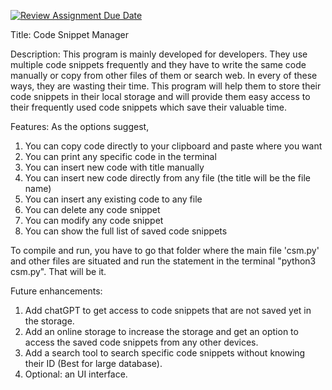 [![Review Assignment Due Date](https://classroom.github.com/assets/deadline-readme-button-24ddc0f5d75046c5622901739e7c5dd533143b0c8e959d652212380cedb1ea36.svg)](https://classroom.github.com/a/NTOOU2-8)

Title: Code Snippet Manager

Description: This program is mainly developed for developers. They use multiple code snippets frequently and they have to write the same code manually or copy from other files of them or search web. In every of these ways, they are wasting their time. 
This program will help them to store their code snippets in their local storage and will provide them easy access to their frequently used code snippets which save their valuable time.

Features: 
As the options suggest,
1. You can copy code directly to your clipboard and paste where you want
2. You can print any specific code in the terminal
3. You can insert new code with title manually
4. You can insert new code directly from any file (the title will be the file name)
5. You can insert any existing code to any file
6. You can delete any code snippet
7. You can modify any code snippet
8. You can show the full list of saved code snippets

To compile and run, you have to go that folder where the main file 'csm.py' and other files are situated and run the statement in the terminal "python3 csm.py". That will be it.

Future enhancements:
1. Add chatGPT to get access to code snippets that are not saved yet in the storage.
2. Add an online storage to increase the storage and get an option to access the saved code snippets from any other devices.
3. Add a search tool to search specific code snippets without knowing their ID (Best for large database).
4. Optional: an UI interface.
